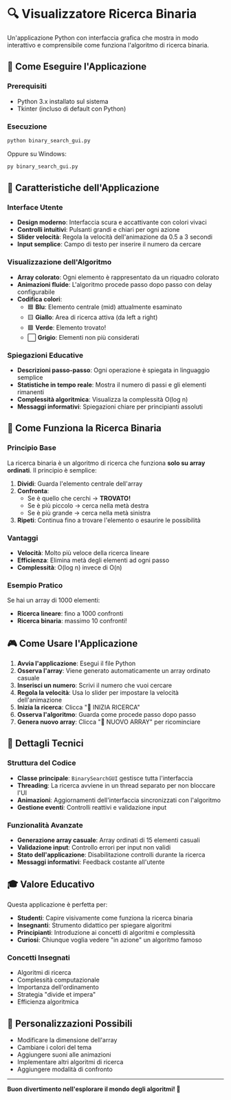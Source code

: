 # 🔍 Visualizzatore Ricerca Binaria

Un'applicazione Python con interfaccia grafica che mostra in modo interattivo e comprensibile come funziona l'algoritmo di ricerca binaria.

## 🚀 Come Eseguire l'Applicazione

### Prerequisiti
- Python 3.x installato sul sistema
- Tkinter (incluso di default con Python)

### Esecuzione
```bash
python binary_search_gui.py
```

Oppure su Windows:
```bash
py binary_search_gui.py
```

## 🎯 Caratteristiche dell'Applicazione

### Interface Utente
- **Design moderno**: Interfaccia scura e accattivante con colori vivaci
- **Controlli intuitivi**: Pulsanti grandi e chiari per ogni azione
- **Slider velocità**: Regola la velocità dell'animazione da 0.5 a 3 secondi
- **Input semplice**: Campo di testo per inserire il numero da cercare

### Visualizzazione dell'Algoritmo
- **Array colorato**: Ogni elemento è rappresentato da un riquadro colorato
- **Animazioni fluide**: L'algoritmo procede passo dopo passo con delay configurabile
- **Codifica colori**:
  - 🟦 **Blu**: Elemento centrale (mid) attualmente esaminato
  - 🟨 **Giallo**: Area di ricerca attiva (da left a right)
  - 🟩 **Verde**: Elemento trovato!
  - ⬜ **Grigio**: Elementi non più considerati

### Spiegazioni Educative
- **Descrizioni passo-passo**: Ogni operazione è spiegata in linguaggio semplice
- **Statistiche in tempo reale**: Mostra il numero di passi e gli elementi rimanenti
- **Complessità algoritmica**: Visualizza la complessità O(log n)
- **Messaggi informativi**: Spiegazioni chiare per principianti assoluti

## 🧠 Come Funziona la Ricerca Binaria

### Principio Base
La ricerca binaria è un algoritmo di ricerca che funziona **solo su array ordinati**. Il principio è semplice:

1. **Dividi**: Guarda l'elemento centrale dell'array
2. **Confronta**: 
   - Se è quello che cerchi → **TROVATO!**
   - Se è più piccolo → cerca nella metà destra
   - Se è più grande → cerca nella metà sinistra
3. **Ripeti**: Continua fino a trovare l'elemento o esaurire le possibilità

### Vantaggi
- **Velocità**: Molto più veloce della ricerca lineare
- **Efficienza**: Elimina metà degli elementi ad ogni passo
- **Complessità**: O(log n) invece di O(n)

### Esempio Pratico
Se hai un array di 1000 elementi:
- **Ricerca lineare**: fino a 1000 confronti
- **Ricerca binaria**: massimo 10 confronti!

## 🎮 Come Usare l'Applicazione

1. **Avvia l'applicazione**: Esegui il file Python
2. **Osserva l'array**: Viene generato automaticamente un array ordinato casuale
3. **Inserisci un numero**: Scrivi il numero che vuoi cercare
4. **Regola la velocità**: Usa lo slider per impostare la velocità dell'animazione
5. **Inizia la ricerca**: Clicca "🚀 INIZIA RICERCA"
6. **Osserva l'algoritmo**: Guarda come procede passo dopo passo
7. **Genera nuovo array**: Clicca "🔄 NUOVO ARRAY" per ricominciare

## 🎨 Dettagli Tecnici

### Struttura del Codice
- **Classe principale**: `BinarySearchGUI` gestisce tutta l'interfaccia
- **Threading**: La ricerca avviene in un thread separato per non bloccare l'UI
- **Animazioni**: Aggiornamenti dell'interfaccia sincronizzati con l'algoritmo
- **Gestione eventi**: Controlli reattivi e validazione input

### Funzionalità Avanzate
- **Generazione array casuale**: Array ordinati di 15 elementi casuali
- **Validazione input**: Controllo errori per input non validi
- **Stato dell'applicazione**: Disabilitazione controlli durante la ricerca
- **Messaggi informativi**: Feedback costante all'utente

## 🎓 Valore Educativo

Questa applicazione è perfetta per:
- **Studenti**: Capire visivamente come funziona la ricerca binaria
- **Insegnanti**: Strumento didattico per spiegare algoritmi
- **Principianti**: Introduzione ai concetti di algoritmi e complessità
- **Curiosi**: Chiunque voglia vedere "in azione" un algoritmo famoso

### Concetti Insegnati
- Algoritmi di ricerca
- Complessità computazionale
- Importanza dell'ordinamento
- Strategia "divide et impera"
- Efficienza algoritmica

## 🔧 Personalizzazioni Possibili

- Modificare la dimensione dell'array
- Cambiare i colori del tema
- Aggiungere suoni alle animazioni
- Implementare altri algoritmi di ricerca
- Aggiungere modalità di confronto

---

**Buon divertimento nell'esplorare il mondo degli algoritmi! 🚀**
